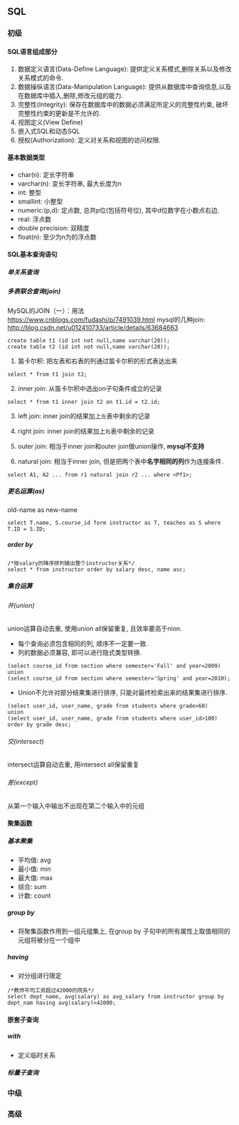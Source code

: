 ## SQL
### 初级
#### SQL语言组成部分
1. 数据定义语言(Data-Define Language): 提供定义关系模式,删除关系以及修改关系模式的命令.
2. 数据操纵语言(Data-Manipulation Language): 提供从数据库中查询信息,以及在数据库中插入,删除,修改元组的能力.
3. 完整性(Integrity): 保存在数据库中的数据必须满足所定义的完整性约束, 破坏完整性约束的更新是不允许的.
4. 视图定义(View Define)
5. 嵌入式SQL和动态SQL
6. 授权(Authorization): 定义对关系和视图的访问权限.

#### 基本数据类型
* char(n): 定长字符串
* varchar(n): 变长字符串, 最大长度为n
* int: 整型
* smallint: 小整型
* numeric:(p,d): 定点数, 总共p位(包括符号位), 其中d位数字在小数点右边.
* real: 浮点数
* double precision: 双精度
* float(n): 至少为n为的浮点数

#### SQL基本查询语句
##### 单关系查询

##### 多表联合查询(join)
MySQL的JOIN（一）：用法 <https://www.cnblogs.com/fudashi/p/7491039.html>
mysql的几种join: <http://blog.csdn.net/u012410733/article/details/63684663>

```
create table t1 (id int not null,name varchar(20));
create table t2 (id int not null,name varchar(20));
```

1. 笛卡尔积: 把左表和右表的列通过笛卡尔积的形式表达出来
```
select * from t1 join t2;
```

2. inner join: 从笛卡尔积中选出on子句条件成立的记录
```
select * from t1 inner join t2 on t1.id = t2.id;
```

3. left join: inner join的结果加上`左`表中剩余的记录

4. right join: inner join的结果加上`右`表中剩余的记录

5. outer join: 相当于inner join和outer join做union操作, **mysql不支持**

6. natural join: 相当于inner join, 但是把两个表中**名字相同的列**作为连接条件.
```
select A1, A2 ... from r1 natural join r2 ... where <Pf1>;
```

##### 更名运算(as)
old-name as new-name
```
select T.name, S.course_id form instructor as T, teaches as S where T.ID = S.ID;
```

##### order by
```
/*按salary的降序排列输出整个instructor关系*/
select * from instructor order by salary desc, name asc;
```

##### 集合运算
###### 并(union)
union运算自动去重, 使用union all保留重复, 且效率要高于nion.

- 每个查询必须包含相同的列, 顺序不一定要一致.
- 列的数据必须兼容, 即可以进行隐式类型转换.

```
(select course_id from section where semester='Fall' and year=2009)
union
(select course_id from section where semester='Spring' and year=2010);
```

- Union不允许对部分结果集进行排序, 只能对最终检索出来的结果集进行排序.

```
(select user_id, user_name, grade from students where grade>60)
union
(select user_id, user_name, grade from students where user_id>100)
order by grade desc;
```

###### 交(intersect)
intersect运算自动去重, 用intersect all保留重复

###### 差(except)
从第一个输入中输出不出现在第二个输入中的元组


#### 聚集函数
##### 基本聚集
* 平均值: avg
* 最小值: min
* 最大值: max
* 综合: sum
* 计数: count

##### group by
* 将聚集函数作用到一组元组集上, 在group by 子句中的所有属性上取值相同的元组将被分在一个组中

##### having
* 对分组进行限定
```
/*教师平均工资超过42000的院系*/
select dept_name, avg(salary) as avg_salary from instructor group by dept_nam having avg(salary)>42000;
```

#### 嵌套子查询


##### with
* 定义临时关系

##### 标量子查询


### 中级


### 高级
